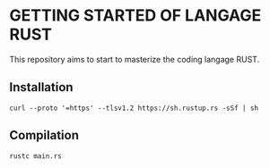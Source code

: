 # GETTING STARTED OF LANGAGE RUST

This repository aims to start to masterize the coding langage RUST.

## Installation
`curl --proto '=https' --tlsv1.2 https://sh.rustup.rs -sSf | sh`

## Compilation
`rustc main.rs`